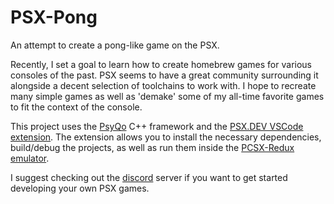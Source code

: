 # PSX-Pong

An attempt to create a pong-like game on the PSX. 

Recently, I set a goal to learn how to create homebrew games for various consoles of the past. PSX seems to have a great community surrounding it alongside a decent selection of toolchains to work with. I hope to recreate many simple games as well as 'demake' some of my all-time favorite games to fit the context of the console. 

This project uses the [PsyQo](https://github.com/pcsx-redux/nugget/tree/main/psyqo) C++ framework and the [PSX.DEV VSCode extension](https://marketplace.visualstudio.com/items?itemName=Grumpycoders.psx-dev). The extension allows you to install the necessary dependencies, build/debug the projects, as well as run them inside the [PCSX-Redux emulator](https://github.com/grumpycoders/pcsx-redux).

I suggest checking out the [discord](https://discord.gg/QByKPpH) server if you want to get started developing your own PSX games.
